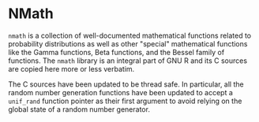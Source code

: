 
# NMath

`nmath` is a collection of well-documented mathematical functions related to probability distributions as 
well as other "special" mathematical functions like the Gamma functions, Beta functions, and the 
Bessel family of functions. The `nmath` library is an integral part of GNU R and its C sources are copied 
here more or less verbatim.

The C sources have been updated to be thread safe. In particular, all the random number generation functions
have been updated to accept a `unif_rand` function pointer as their first argument to avoid relying on the 
global state of a random number generator.




